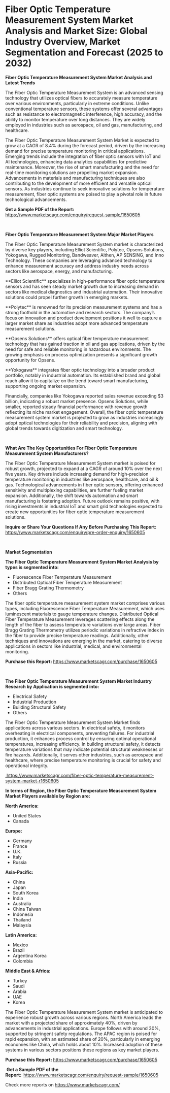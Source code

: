 <p><h1>Fiber Optic Temperature Measurement System Market Analysis and Market Size: Global Industry Overview, Market Segmentation and Forecast (2025 to 2032)</h1></p><p><strong>Fiber Optic Temperature Measurement System Market Analysis and Latest Trends</strong></p>
<p><p>The Fiber Optic Temperature Measurement System is an advanced sensing technology that utilizes optical fibers to accurately measure temperature over various environments, particularly in extreme conditions. Unlike conventional temperature sensors, these systems offer several advantages such as resistance to electromagnetic interference, high accuracy, and the ability to monitor temperature over long distances. They are widely employed in industries such as aerospace, oil and gas, manufacturing, and healthcare.</p><p>The Fiber Optic Temperature Measurement System Market is expected to grow at a CAGR of 8.4% during the forecast period, driven by the increasing demand for precise temperature monitoring in critical applications. Emerging trends include the integration of fiber optic sensors with IoT and AI technologies, enhancing data analytics capabilities for predictive maintenance. Moreover, the rise of smart manufacturing and the need for real-time monitoring solutions are propelling market expansion. Advancements in materials and manufacturing techniques are also contributing to the development of more efficient and versatile optical sensors. As industries continue to seek innovative solutions for temperature measurement, fiber optic systems are poised to play a pivotal role in future technological advancements.</p></p>
<p><strong>Get a Sample PDF of the Report:&nbsp;</strong> <a href="https://www.marketscagr.com/enquiry/request-sample/1650605?utm_campaign=2107&utm_medium=2&utm_source=Github&utm_content=ia&utm_term=10022025&utm_id=fiber-optic-temperature-measurement-system">https://www.marketscagr.com/enquiry/request-sample/1650605</a></p>
<p>&nbsp;</p>
<p><strong>Fiber Optic Temperature Measurement System Major Market Players</strong></p>
<p><p>The Fiber Optic Temperature Measurement System market is characterized by diverse key players, including Elliot Scientific, Polytec, Opsens Solutions, Yokogawa, Rugged Monitoring, Bandweaver, Althen, AP SENSING, and Inno Technology. These companies are leveraging advanced technology to enhance measurement accuracy and address industry needs across sectors like aerospace, energy, and manufacturing.</p><p>**Elliot Scientific** specializes in high-performance fiber optic temperature sensors and has seen steady market growth due to increasing demand in sectors like medical diagnostics and industrial automation. Their innovative solutions could propel further growth in emerging markets.</p><p>**Polytec** is renowned for its precision measurement systems and has a strong foothold in the automotive and research sectors. The company’s focus on innovation and product development positions it well to capture a larger market share as industries adopt more advanced temperature measurement solutions.</p><p>**Opsens Solutions** offers optical fiber temperature measurement technology that has gained traction in oil and gas applications, driven by the need for safe and reliable monitoring in hazardous environments. The growing emphasis on process optimization presents a significant growth opportunity for Opsens.</p><p>**Yokogawa** integrates fiber optic technology into a broader product portfolio, notably in industrial automation. Its established brand and global reach allow it to capitalize on the trend toward smart manufacturing, supporting ongoing market expansion.</p><p>Financially, companies like Yokogawa reported sales revenue exceeding $3 billion, indicating a robust market presence. Opsens Solutions, while smaller, reported steady financial performance with revenue growth reflecting its niche market engagement. Overall, the fiber optic temperature measurement system market is projected to grow as industries increasingly adopt optical technologies for their reliability and precision, aligning with global trends towards digitization and smart technology.</p></p>
<p>&nbsp;</p>
<p><strong>What Are The Key Opportunities For Fiber Optic Temperature Measurement System Manufacturers?</strong></p>
<p><p>The Fiber Optic Temperature Measurement System market is poised for robust growth, projected to expand at a CAGR of around 10% over the next five years. Key drivers include increasing demand for high-precision temperature monitoring in industries like aerospace, healthcare, and oil & gas. Technological advancements in fiber optic sensors, offering enhanced sensitivity and multiplexing capabilities, are further fueling market expansion. Additionally, the shift towards automation and smart manufacturing is fostering adoption. Future outlook remains positive, with rising investments in industrial IoT and smart grid technologies expected to create new opportunities for fiber optic temperature measurement solutions.</p></p>
<p><strong>Inquire or Share Your Questions If Any Before Purchasing This Report:</strong> <a href="https://www.marketscagr.com/enquiry/pre-order-enquiry/1650605?utm_campaign=2107&utm_medium=2&utm_source=Github&utm_content=ia&utm_term=10022025&utm_id=fiber-optic-temperature-measurement-system">https://www.marketscagr.com/enquiry/pre-order-enquiry/1650605</a></p>
<p>&nbsp;</p>
<p><strong>Market Segmentation</strong></p>
<p><strong>The Fiber Optic Temperature Measurement System Market Analysis by types is segmented into:</strong></p>
<p><ul><li>Fluorescence Fiber Temperature Measurement</li><li>Distributed Optical Fiber Temperature Measurement</li><li>Fiber Bragg Grating Thermometry</li><li>Others</li></ul></p>
<p><p>The fiber optic temperature measurement system market comprises various types, including Fluorescence Fiber Temperature Measurement, which uses luminescent materials to gauge temperature changes. Distributed Optical Fiber Temperature Measurement leverages scattering effects along the length of the fiber to assess temperature variations over large areas. Fiber Bragg Grating Thermometry utilizes periodic variations in refractive index in the fiber to provide precise temperature readings. Additionally, other techniques and innovations are emerging in the market, catering to diverse applications in sectors like industrial, medical, and environmental monitoring.</p></p>
<p><strong>Purchase this Report:&nbsp;</strong><a href="https://www.marketscagr.com/purchase/1650605?utm_campaign=2107&utm_medium=2&utm_source=Github&utm_content=ia&utm_term=10022025&utm_id=fiber-optic-temperature-measurement-system">https://www.marketscagr.com/purchase/1650605</a></p>
<p>&nbsp;</p>
<p><strong>The Fiber Optic Temperature Measurement System Market Industry Research by Application is segmented into:</strong></p>
<p><ul><li>Electrical Safety</li><li>Industrial Production</li><li>Building Structural Safety</li><li>Others</li></ul></p>
<p><p>The Fiber Optic Temperature Measurement System Market finds applications across various sectors. In electrical safety, it monitors overheating in electrical components, preventing failures. For industrial production, it enhances process control by ensuring optimal operational temperatures, increasing efficiency. In building structural safety, it detects temperature variations that may indicate potential structural weaknesses or fire hazards. Additionally, it serves other industries, such as aerospace and healthcare, where precise temperature monitoring is crucial for safety and operational integrity.</p></p>
<p><a href="https://www.marketscagr.com/fiber-optic-temperature-measurement-system-market-r1650605?utm_campaign=2107&utm_medium=2&utm_source=Github&utm_content=ia&utm_term=10022025&utm_id=fiber-optic-temperature-measurement-system">&nbsp;https://www.marketscagr.com/fiber-optic-temperature-measurement-system-market-r1650605</a></p>
<p><strong>In terms of Region, the Fiber Optic Temperature Measurement System Market Players available by Region are:</strong></p>
<p>
    <p> <strong> North America: </strong>
        <ul>
            <li>United States</li>
            <li>Canada</li>
        </ul>
        </p> 
    <p> <strong> Europe: </strong>
        <ul>
            <li>Germany</li>
            <li>France</li>
            <li>U.K.</li>
            <li>Italy</li>
            <li>Russia</li>
        </ul>
        </p> 
    <p> <strong> Asia-Pacific: </strong>
        <ul>
            <li>China</li>
            <li>Japan</li>
            <li>South Korea</li>
            <li>India</li>
            <li>Australia</li>
            <li>China Taiwan</li>
            <li>Indonesia</li>
            <li>Thailand</li>
            <li>Malaysia</li>
        </ul>
        </p> 
    <p> <strong> Latin America: </strong>
        <ul>
            <li>Mexico</li>
            <li>Brazil</li>
            <li>Argentina Korea</li>
            <li>Colombia</li>
        </ul>
        </p> 
    <p> <strong> Middle East & Africa: </strong>
        <ul>
            <li>Turkey</li>
            <li>Saudi</li>
            <li>Arabia</li>
            <li>UAE</li>
            <li>Korea</li>
        </ul>
    </p>
    </p>
<p><p>The Fiber Optic Temperature Measurement System market is anticipated to experience robust growth across various regions. North America leads the market with a projected share of approximately 40%, driven by advancements in industrial applications. Europe follows with around 30%, supported by stringent safety regulations. The APAC region is poised for rapid expansion, with an estimated share of 20%, particularly in emerging economies like China, which holds about 10%. Increased adoption of these systems in various sectors positions these regions as key market players.</p></p>
<p><strong>Purchase this Report: </strong><a href="https://www.marketscagr.com/purchase/1650605?utm_campaign=2107&utm_medium=2&utm_source=Github&utm_content=ia&utm_term=10022025&utm_id=fiber-optic-temperature-measurement-system">https://www.marketscagr.com/purchase/1650605</a></p>
<p>&nbsp;<strong>Get a Sample PDF of the Report:&nbsp;&nbsp;</strong><a href="https://www.marketscagr.com/enquiry/request-sample/1650605?utm_campaign=2107&utm_medium=2&utm_source=Github&utm_content=ia&utm_term=10022025&utm_id=fiber-optic-temperature-measurement-system">https://www.marketscagr.com/enquiry/request-sample/1650605</a></p>
<p><strong></strong></p>
<p>Check more reports on <a href="https://www.marketscagr.com/?utm_campaign=2107&utm_medium=2&utm_source=Github&utm_content=ia&utm_term=10022025&utm_id=fiber-optic-temperature-measurement-system">https://www.marketscagr.com/</a></p>